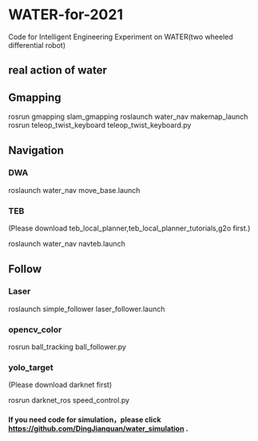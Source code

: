 # WATER-for-2021
Code for Intelligent Engineering Experiment on WATER(two wheeled differential robot)
## real action of water
## Gmapping
rosrun gmapping slam_gmapping
roslaunch water_nav makemap_launch
rosrun teleop_twist_keyboard teleop_twist_keyboard.py

## Navigation
### DWA
roslaunch water_nav move_base.launch
### TEB
(Please download teb_local_planner,teb_local_planner_tutorials,g2o first.)

roslaunch water_nav navteb.launch

## Follow
### Laser
roslaunch simple_follower laser_follower.launch
### opencv_color
rosrun ball_tracking ball_follower.py
### yolo_target
(Please download darknet first)

rosrun darknet_ros speed_control.py

#### If you need code for simulation，please click https://github.com/DingJianquan/water_simulation .
